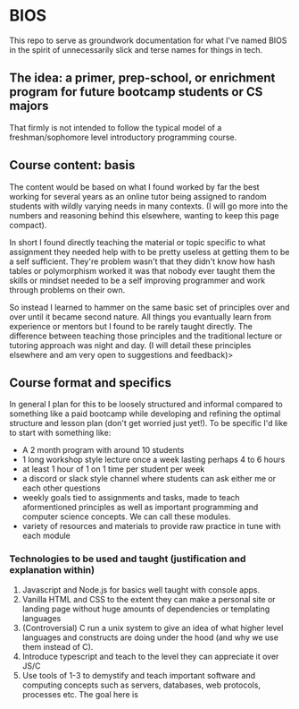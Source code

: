 # BIOS
This repo to serve as groundwork documentation for what I've named BIOS in the spirit of unnecessarily slick and terse names for things in tech.

## The idea: a primer, prep-school, or enrichment program for future bootcamp students or CS majors

That firmly is not intended to follow the typical model of a freshman/sophomore level introductory programming course.

## Course content: basis

The content would be based on what I found worked by far the best working for several years as an online tutor being assigned to random students with wildly varying needs in many contexts. (I will go more into the numbers and reasoning behind this elsewhere, wanting to keep this page compact). 

In short I found directly teaching the material or topic specific to what assignment they needed help with to be pretty useless at getting them to be a self sufficient. They're problem wasn't that they didn't know how hash tables or polymorphism worked it was that nobody ever taught them the skills or mindset needed to be a self improving programmer and work through problems on their own. 

So instead I learned to hammer on the same basic set of principles over and over until it became second nature. All things you evantually learn from experience or mentors but I found to be rarely taught directly. The difference between teaching those principles and the traditional lecture or tutoring approach was night and day. (I will detail these principles elsewhere and am very open to suggestions and feedback)>

## Course format and specifics

In general I plan for this to be loosely structured and informal compared to something like a paid bootcamp while developing and refining the optimal structure and lesson plan (don't get worried just yet!). To be specific I'd like to start with something like:

- A 2 month program with around 10 students
- 1 long workshop style lecture once a week lasting perhaps 4 to 6 hours
- at least 1 hour of 1 on 1 time per student per week
- a discord or slack style channel where students can ask either me or each other questions
- weekly goals tied to assignments and tasks, made to teach aformentioned principles as well as important programming and computer science concepts. We can call these modules.
- variety of resources and materials to provide raw practice in tune with each module

### Technologies to be used and taught (justification and explanation within)

1. Javascript and Node.js for basics well taught with console apps. 
2. Vanilla HTML and CSS to the extent they can make a personal site or landing page without huge amounts of dependencies or templating languages
3. (Controversial) C run a unix system to give an idea of what higher level languages and constructs are doing under the hood (and why we use them instead of C).
4. Introduce typescript and teach to the level they can appreciate it over JS/C
5. Use tools of 1-3 to demystify and teach important software and computing concepts such as servers, databases, web protocols, processes etc. The goal here is 